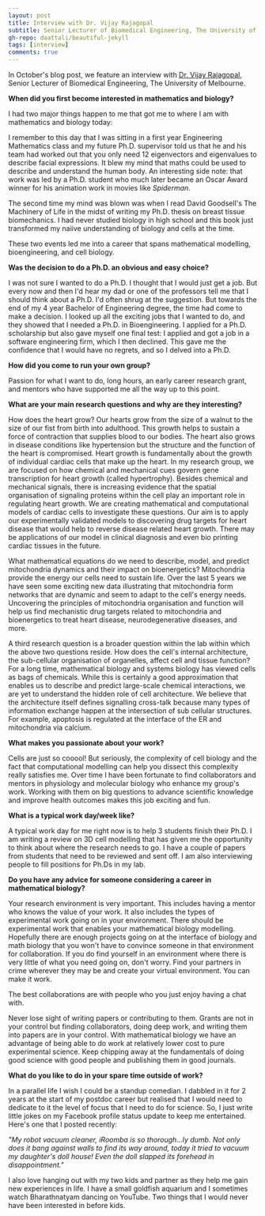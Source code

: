 ```yaml
---
layout: post
title: Interview with Dr. Vijay Rajagopal
subtitle: Senior Lecturer of Biomedical Engineering, The University of Melbourne
gh-repo: daattali/beautiful-jekyll
tags: [interview]
comments: true
---
```


In October's blog post, we feature an interview with [Dr. Vijay Rajagopal](https://biomedical.eng.unimelb.edu.au/cell-structure-mechanobiology), Senior Lecturer of Biomedical Engineering, The University of Melbourne.

**When did you first become interested in mathematics and biology?**

I had two major things happen to me that got me to where I am with mathematics and biology today:

I remember to this day that I was sitting in a first year Engineering Mathematics class and my future Ph.D. supervisor told us that he and his team had worked out that you only need 12 eigenvectors and eigenvalues to describe facial expressions. It blew my mind that maths could be used to describe and understand the human body. An interesting side note: that work was led by a Ph.D. student who much later became an Oscar Award winner for his animation work in movies like _Spiderman_.

The second time my mind was blown was when I read David Goodsell's The Machinery of Life in the midst of writing my Ph.D. thesis on breast tissue biomechanics. I had never studied biology in high school and this book just transformed my naiive understanding of biology and cells at the time.

These two events led me into a career that spans mathematical modelling, bioengineering, and cell biology.  

**Was the decision to do a Ph.D. an obvious and easy choice?**

I was not sure I wanted to do a Ph.D. I thought that I would just get a job. But every now and then I'd hear my dad or one of the professors tell me that I should think about a Ph.D. I'd often shrug at the suggestion. But towards the end of my 4 year Bachelor of Engineering degree, the time had come to make a decision. I looked up all the exciting jobs that I wanted to do, and they showed that I needed a Ph.D. in Bioengineering. I applied for a Ph.D. scholarship but also gave myself one final test: I applied and got a job in a software engineering firm, which I then declined. This gave me the confidence that I would have no regrets, and so I delved into a Ph.D.

**How did you come to run your own group?**

Passion for what I want to do, long hours, an early career research grant, and mentors who have supported me all the way up to this point.

**What are your main research questions and why are they interesting?**

How does the heart grow? Our hearts grow from the size of a walnut to the size of our fist from birth into adulthood. This growth helps to sustain a force of contraction that supplies blood to our bodies. The heart also grows in disease conditions like hypertension but the structure and the function of the heart is compromised. Heart growth is fundamentally about the growth of individual cardiac cells that make up the heart. In my research group, we are focused on how chemical and mechanical cues govern gene transcription for heart growth (called hypertrophy). Besides chemical and mechanical signals, there is increasing evidence that the spatial organisation of signaling proteins within the cell play an important role in regulating heart growth. We are creating mathematical and computational models of cardiac cells to investigate these questions. Our aim is to apply our experimentally validated models to discovering drug targets for heart disease that would help to reverse disease related heart growth. There may be applications of our model in clinical diagnosis and even bio printing cardiac tissues in the future. 

What mathematical equations do we need to describe, model, and predict mitochondria dynamics and their impact on bioenergetics? Mitochondria provide the energy our cells need to sustain life. Over the last 5 years we have seen some exciting new data illustrating that mitochondria form networks that are dynamic and seem to adapt to the cell's energy needs. Uncovering the principles of mitochondria organisation and function will help us find mechanistic drug targets related to mitochondria and bioenergetics to treat heart disease, neurodegenerative diseases, and more.  

A third research question is a broader question within the lab within which the above two questions reside. How does the cell's internal architecture, the sub-cellular organisation of organelles, affect cell and tissue function? For a long time, mathematical biology and systems biology has viewed cells as bags of chemicals. While this is certainly a good approximation that enables us to describe and predict large-scale chemical interactions, we are yet to understand the hidden role of cell architecture. We believe that the architecture itself defines signalling cross-talk because many types of information exchange happen at the intersection of sub cellular structures. For example, apoptosis is regulated at the interface of the ER and mitochondria via calcium. 

**What makes you passionate about your work?**

Cells are just so cooool! But seriously, the complexity of cell biology and the fact that computational modelling can help you dissect this complexity really satisfies me. Over time I have been fortunate to find collaborators and mentors in physiology and molecular biology who enhance my group's work. Working with them on big questions to advance scientific knowledge and improve health outcomes makes this job exciting and fun. 

**What is a typical work day/week like?**

A typical work day for me right now is to help 3 students finish their Ph.D. I am writing a review on 3D cell modelling that has given me the opportunity to think about where the research needs to go. I have a couple of papers from students that need to be reviewed and sent off. I am also interviewing people to fill positions for Ph.Ds in my lab. 

**Do you have any advice for someone considering a career in mathematical biology?**

Your research environment is very important. This includes having a mentor who knows the value of your work. It also includes the types of experimental work going on in your environment. There should be experimental work that enables your mathematical biology modelling. Hopefully there are enough projects going on at the interface of biology and math biology that you won't have to convince someone in that environment for collaboration. If you do find yourself in an environment where there is very little of what you need going on, don't worry. Find your partners in crime wherever they may be and create your virtual environment. You can make it work. 

The best collaborations are with people who you just enjoy having a chat with. 

Never lose sight of writing papers or contributing to them. Grants are not in your control but finding collaborators, doing deep work, and writing them into papers are in your control. With mathematical biology we have an advantage of being able to do work at relatively lower cost to pure experimental science. Keep chipping away at the fundamentals of doing good science with good people and publishing them in good journals. 

**What do you like to do in your spare time outside of work?**

In a parallel life I wish I could be a standup comedian. I dabbled in it for 2 years at the start of my postdoc career but realised that I would need to dedicate to it the level of focus that I need to do for science. So, I just write little jokes on my Facebook profile status update to keep me entertained. Here's one that I posted recently: 

_"My robot vacuum cleaner, iRoomba is so thorough...ly dumb. Not only does it bang against walls to find its way around, today it tried to vacuum my daughter's doll house! Even the doll slapped its forehead in disappointment."_

I also love hanging out with my two kids and partner as they help me gain new experiences in life. I have a small goldfish aquarium and I sometimes watch Bharathnatyam dancing on YouTube. Two things that I would never have been interested in before kids.
